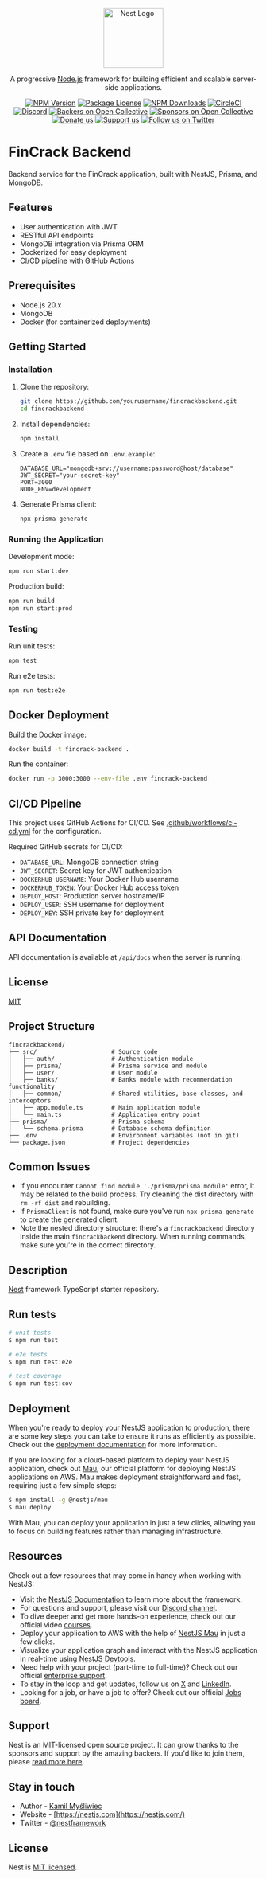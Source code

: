 <p align="center">
  <a href="http://nestjs.com/" target="blank"><img src="https://nestjs.com/img/logo-small.svg" width="120" alt="Nest Logo" /></a>
</p>

[circleci-image]: https://img.shields.io/circleci/build/github/nestjs/nest/master?token=abc123def456
[circleci-url]: https://circleci.com/gh/nestjs/nest

  <p align="center">A progressive <a href="http://nodejs.org" target="_blank">Node.js</a> framework for building efficient and scalable server-side applications.</p>
    <p align="center">
<a href="https://www.npmjs.com/~nestjscore" target="_blank"><img src="https://img.shields.io/npm/v/@nestjs/core.svg" alt="NPM Version" /></a>
<a href="https://www.npmjs.com/~nestjscore" target="_blank"><img src="https://img.shields.io/npm/l/@nestjs/core.svg" alt="Package License" /></a>
<a href="https://www.npmjs.com/~nestjscore" target="_blank"><img src="https://img.shields.io/npm/dm/@nestjs/common.svg" alt="NPM Downloads" /></a>
<a href="https://circleci.com/gh/nestjs/nest" target="_blank"><img src="https://img.shields.io/circleci/build/github/nestjs/nest/master" alt="CircleCI" /></a>
<a href="https://discord.gg/G7Qnnhy" target="_blank"><img src="https://img.shields.io/badge/discord-online-brightgreen.svg" alt="Discord"/></a>
<a href="https://opencollective.com/nest#backer" target="_blank"><img src="https://opencollective.com/nest/backers/badge.svg" alt="Backers on Open Collective" /></a>
<a href="https://opencollective.com/nest#sponsor" target="_blank"><img src="https://opencollective.com/nest/sponsors/badge.svg" alt="Sponsors on Open Collective" /></a>
  <a href="https://paypal.me/kamilmysliwiec" target="_blank"><img src="https://img.shields.io/badge/Donate-PayPal-ff3f59.svg" alt="Donate us"/></a>
    <a href="https://opencollective.com/nest#sponsor"  target="_blank"><img src="https://img.shields.io/badge/Support%20us-Open%20Collective-41B883.svg" alt="Support us"></a>
  <a href="https://twitter.com/nestframework" target="_blank"><img src="https://img.shields.io/twitter/follow/nestframework.svg?style=social&label=Follow" alt="Follow us on Twitter"></a>
</p>
  <!--[![Backers on Open Collective](https://opencollective.com/nest/backers/badge.svg)](https://opencollective.com/nest#backer)
  [![Sponsors on Open Collective](https://opencollective.com/nest/sponsors/badge.svg)](https://opencollective.com/nest#sponsor)-->

# FinCrack Backend

Backend service for the FinCrack application, built with NestJS, Prisma, and MongoDB.

## Features

- User authentication with JWT
- RESTful API endpoints
- MongoDB integration via Prisma ORM
- Dockerized for easy deployment
- CI/CD pipeline with GitHub Actions

## Prerequisites

- Node.js 20.x
- MongoDB
- Docker (for containerized deployments)

## Getting Started

### Installation

1. Clone the repository:
   ```bash
   git clone https://github.com/yourusername/fincrackbackend.git
   cd fincrackbackend
   ```

2. Install dependencies:
   ```bash
   npm install
   ```

3. Create a `.env` file based on `.env.example`:
   ```
   DATABASE_URL="mongodb+srv://username:password@host/database"
   JWT_SECRET="your-secret-key"
   PORT=3000
   NODE_ENV=development
   ```

4. Generate Prisma client:
   ```bash
   npx prisma generate
   ```

### Running the Application

Development mode:
```bash
npm run start:dev
```

Production build:
```bash
npm run build
npm run start:prod
```

### Testing

Run unit tests:
```bash
npm test
```

Run e2e tests:
```bash
npm run test:e2e
```

## Docker Deployment

Build the Docker image:
```bash
docker build -t fincrack-backend .
```

Run the container:
```bash
docker run -p 3000:3000 --env-file .env fincrack-backend
```

## CI/CD Pipeline

This project uses GitHub Actions for CI/CD. See [.github/workflows/ci-cd.yml](.github/workflows/ci-cd.yml) for the configuration.

Required GitHub secrets for CI/CD:
- `DATABASE_URL`: MongoDB connection string
- `JWT_SECRET`: Secret key for JWT authentication
- `DOCKERHUB_USERNAME`: Your Docker Hub username
- `DOCKERHUB_TOKEN`: Your Docker Hub access token
- `DEPLOY_HOST`: Production server hostname/IP
- `DEPLOY_USER`: SSH username for deployment
- `DEPLOY_KEY`: SSH private key for deployment

## API Documentation

API documentation is available at `/api/docs` when the server is running.

## License

[MIT](LICENSE)

## Project Structure

```
fincrackbackend/
├── src/                     # Source code
│   ├── auth/                # Authentication module
│   ├── prisma/              # Prisma service and module
│   ├── user/                # User module
│   ├── banks/               # Banks module with recommendation functionality
│   ├── common/              # Shared utilities, base classes, and interceptors
│   ├── app.module.ts        # Main application module
│   └── main.ts              # Application entry point
├── prisma/                  # Prisma schema
│   └── schema.prisma        # Database schema definition
├── .env                     # Environment variables (not in git)
└── package.json             # Project dependencies
```

## Common Issues

- If you encounter `Cannot find module './prisma/prisma.module'` error, it may be related to the build process. Try cleaning the dist directory with `rm -rf dist` and rebuilding.
- If `PrismaClient` is not found, make sure you've run `npx prisma generate` to create the generated client.
- Note the nested directory structure: there's a `fincrackbackend` directory inside the main `fincrackbackend` directory. When running commands, make sure you're in the correct directory.

## Description

[Nest](https://github.com/nestjs/nest) framework TypeScript starter repository.

## Run tests

```bash
# unit tests
$ npm run test

# e2e tests
$ npm run test:e2e

# test coverage
$ npm run test:cov
```

## Deployment

When you're ready to deploy your NestJS application to production, there are some key steps you can take to ensure it runs as efficiently as possible. Check out the [deployment documentation](https://docs.nestjs.com/deployment) for more information.

If you are looking for a cloud-based platform to deploy your NestJS application, check out [Mau](https://mau.nestjs.com), our official platform for deploying NestJS applications on AWS. Mau makes deployment straightforward and fast, requiring just a few simple steps:

```bash
$ npm install -g @nestjs/mau
$ mau deploy
```

With Mau, you can deploy your application in just a few clicks, allowing you to focus on building features rather than managing infrastructure.

## Resources

Check out a few resources that may come in handy when working with NestJS:

- Visit the [NestJS Documentation](https://docs.nestjs.com) to learn more about the framework.
- For questions and support, please visit our [Discord channel](https://discord.gg/G7Qnnhy).
- To dive deeper and get more hands-on experience, check out our official video [courses](https://courses.nestjs.com/).
- Deploy your application to AWS with the help of [NestJS Mau](https://mau.nestjs.com) in just a few clicks.
- Visualize your application graph and interact with the NestJS application in real-time using [NestJS Devtools](https://devtools.nestjs.com).
- Need help with your project (part-time to full-time)? Check out our official [enterprise support](https://enterprise.nestjs.com).
- To stay in the loop and get updates, follow us on [X](https://x.com/nestframework) and [LinkedIn](https://linkedin.com/company/nestjs).
- Looking for a job, or have a job to offer? Check out our official [Jobs board](https://jobs.nestjs.com).

## Support

Nest is an MIT-licensed open source project. It can grow thanks to the sponsors and support by the amazing backers. If you'd like to join them, please [read more here](https://docs.nestjs.com/support).

## Stay in touch

- Author - [Kamil Myśliwiec](https://twitter.com/kammysliwiec)
- Website - [https://nestjs.com](https://nestjs.com/)
- Twitter - [@nestframework](https://twitter.com/nestframework)

## License

Nest is [MIT licensed](https://github.com/nestjs/nest/blob/master/LICENSE).
